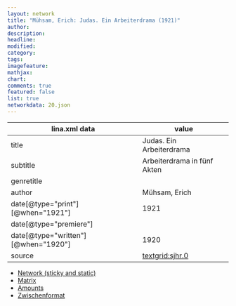 ```yaml
---
layout: network
title: "Mühsam, Erich: Judas. Ein Arbeiterdrama (1921)"
author:
description:
headline:
modified:
category:
tags:
imagefeature: 
mathjax: 
chart: 
comments: true
featured: false
list: true
networkdata: 20.json
---
```

lina.xml data  | value
------------- | -------------
title|Judas. Ein Arbeiterdrama
subtitle|Arbeiterdrama in fünf Akten
genretitle|
author|Mühsam, Erich
date[@type="print"][@when="1921"]|1921
date[@type="premiere"]|
date[@type="written"][@when="1920"]|1920
source|[textgrid:sjhr.0](https://textgridlab.org/1.0/tgcrud-public/rest/textgrid:sjhr.0/data)



* [Network (sticky and static)](/network20)
* [Matrix](/matrix20)
* [Amounts](/amounts20)
* [Zwischenformat](/lina20 )

